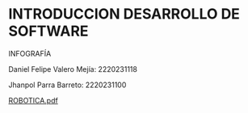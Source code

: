 # INTRODUCCION DESARROLLO DE SOFTWARE
INFOGRAFÍA

Daniel Felipe Valero Mejía: 2220231118

Jhanpol Parra Barreto: 2220231100

[ROBOTICA.pdf](https://github.com/DanielValeroMejia/INTRODUCCION-DESARROLLO-DE-SOFTWARE/files/11538207/ROBOTICA.pdf)
